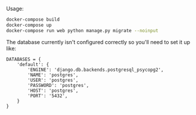 
Usage:

```sh
docker-compose build
docker-compose up
docker-compose run web python manage.py migrate --noinput
```

The database currently isn't configured correctly so you'll need to set it up like:

```
DATABASES = {
    'default': {
        'ENGINE': 'django.db.backends.postgresql_psycopg2',
        'NAME': 'postgres',
        'USER': 'postgres',
        'PASSWORD': 'postgres',
        'HOST': 'postgres',
        'PORT': '5432',
    }
}
```
